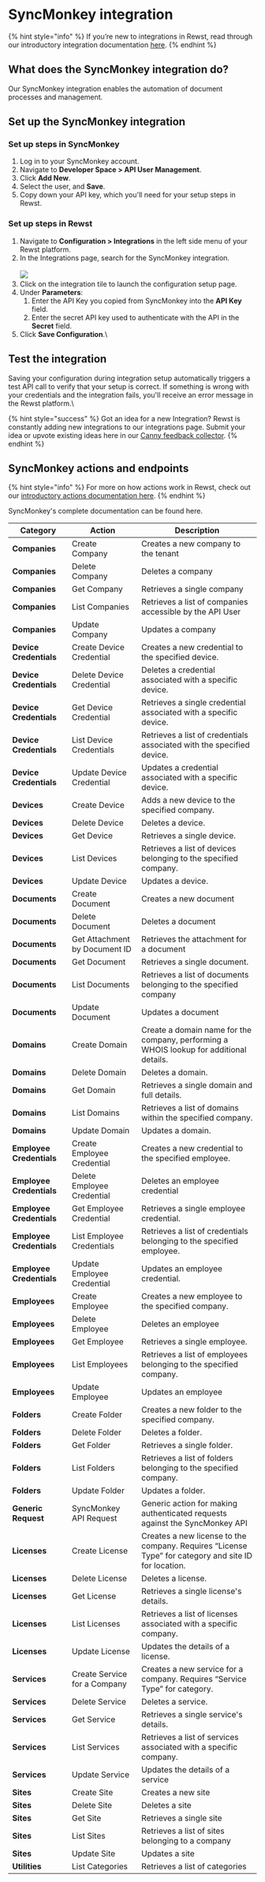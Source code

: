 # SyncMonkey integration

{% hint style="info" %}
If you’re new to integrations in Rewst, read through our introductory integration documentation [here](https://docs.rewst.help/documentation/integrations).
{% endhint %}

## What does the SyncMonkey integration do?

Our SyncMonkey integration enables the automation of document processes and management.&#x20;

## Set up the SyncMonkey integration

### Set up steps in SyncMonkey

1. Log in to your SyncMonkey account.
2. Navigate to **Developer Space > API User Management**.
3. Click **Add New**.
4. Select the user, and **Save**.
5. Copy down your API key, which you'll need for your setup steps in Rewst.

### Set up steps in Rewst

1. Navigate to **Configuration > Integrations** in the left side menu of your Rewst platform.
2. In the Integrations page, search for the SyncMonkey integration.\
   \
   ![](<../../../../../.gitbook/assets/Screenshot 2025-02-26 at 11.54.36 AM.png>)
3. Click on the integration tile to launch the configuration setup page.
4. Under **Parameters**:
   1. Enter the API Key you copied from SyncMonkey into the **API Key** field.
   2. Enter the secret API key used to authenticate with the API in the **Secret** field.
5. Click **Save Configuration**.\


## Test the integration

Saving your configuration during integration setup automatically triggers a test API call to verify that your setup is correct. If something is wrong with your credentials and the integration fails, you'll receive an error message in the Rewst platform.\


{% hint style="success" %}
Got an idea for a new Integration? Rewst is constantly adding new integrations to our integrations page. Submit your idea or upvote existing ideas here in our [Canny feedback collector](https://rewst.canny.io/integrations).
{% endhint %}

## SyncMonkey actions and endpoints

{% hint style="info" %}
For more on how actions work in Rewst, check out our [introductory actions documentation here](https://docs.rewst.help/documentation/workflows/actions-in-rewst).
{% endhint %}

SyncMonkey's complete documentation can be found here.

| Category                 | Action                        | Description                                                                                          |
| ------------------------ | ----------------------------- | ---------------------------------------------------------------------------------------------------- |
| **Companies**            | Create Company                | Creates a new company to the tenant                                                                  |
| **Companies**            | Delete Company                | Deletes a company                                                                                    |
| **Companies**            | Get Company                   | Retrieves a single company                                                                           |
| **Companies**            | List Companies                | Retrieves a list of companies accessible by the API User                                             |
| **Companies**            | Update Company                | Updates a company                                                                                    |
| **Device Credentials**   | Create Device Credential      | Creates a new credential to the specified device.                                                    |
| **Device Credentials**   | Delete Device Credential      | Deletes a credential associated with a specific device.                                              |
| **Device Credentials**   | Get Device Credential         | Retrieves a single credential associated with a specific device.                                     |
| **Device Credentials**   | List Device Credentials       | Retrieves a list of credentials associated with the specified device.                                |
| **Device Credentials**   | Update Device Credential      | Updates a credential associated with a specific device.                                              |
| **Devices**              | Create Device                 | Adds a new device to the specified company.                                                          |
| **Devices**              | Delete Device                 | Deletes a device.                                                                                    |
| **Devices**              | Get Device                    | Retrieves a single device.                                                                           |
| **Devices**              | List Devices                  | Retrieves a list of devices belonging to the specified company.                                      |
| **Devices**              | Update Device                 | Updates a device.                                                                                    |
| **Documents**            | Create Document               | Creates a new document                                                                               |
| **Documents**            | Delete Document               | Deletes a document                                                                                   |
| **Documents**            | Get Attachment by Document ID | Retrieves the attachment for a document                                                              |
| **Documents**            | Get Document                  | Retrieves a single document.                                                                         |
| **Documents**            | List Documents                | Retrieves a list of documents belonging to the specified company                                     |
| **Documents**            | Update Document               | Updates a document                                                                                   |
| **Domains**              | Create Domain                 | Create a domain name for the company, performing a WHOIS lookup for additional details.              |
| **Domains**              | Delete Domain                 | Deletes a domain.                                                                                    |
| **Domains**              | Get Domain                    | Retrieves a single domain and full details.                                                          |
| **Domains**              | List Domains                  | Retrieves a list of domains within the specified company.                                            |
| **Domains**              | Update Domain                 | Updates a domain.                                                                                    |
| **Employee Credentials** | Create Employee Credential    | Creates a new credential to the specified employee.                                                  |
| **Employee Credentials** | Delete Employee Credential    | Deletes an employee credential                                                                       |
| **Employee Credentials** | Get Employee Credential       | Retrieves a single employee credential.                                                              |
| **Employee Credentials** | List Employee Credentials     | Retrieves a list of credentials belonging to the specified employee.                                 |
| **Employee Credentials** | Update Employee Credential    | Updates an employee credential.                                                                      |
| **Employees**            | Create Employee               | Creates a new employee to the specified company.                                                     |
| **Employees**            | Delete Employee               | Deletes an employee                                                                                  |
| **Employees**            | Get Employee                  | Retrieves a single employee.                                                                         |
| **Employees**            | List Employees                | Retrieves a list of employees belonging to the specified company.                                    |
| **Employees**            | Update Employee               | Updates an employee                                                                                  |
| **Folders**              | Create Folder                 | Creates a new folder to the specified company.                                                       |
| **Folders**              | Delete Folder                 | Deletes a folder.                                                                                    |
| **Folders**              | Get Folder                    | Retrieves a single folder.                                                                           |
| **Folders**              | List Folders                  | Retrieves a list of folders belonging to the specified company.                                      |
| **Folders**              | Update Folder                 | Updates a folder.                                                                                    |
| **Generic Request**      | SyncMonkey API Request        | Generic action for making authenticated requests against the SyncMonkey API                          |
| **Licenses**             | Create License                | Creates a new license to the company. Requires “License Type” for category and site ID for location. |
| **Licenses**             | Delete License                | Deletes a license.                                                                                   |
| **Licenses**             | Get License                   | Retrieves a single license's details.                                                                |
| **Licenses**             | List Licenses                 | Retrieves a list of licenses associated with a specific company.                                     |
| **Licenses**             | Update License                | Updates the details of a license.                                                                    |
| **Services**             | Create Service for a Company  | Creates a new service for a company. Requires “Service Type” for category.                           |
| **Services**             | Delete Service                | Deletes a service.                                                                                   |
| **Services**             | Get Service                   | Retrieves a single service's details.                                                                |
| **Services**             | List Services                 | Retrieves a list of services associated with a specific company.                                     |
| **Services**             | Update Service                | Updates the details of a service                                                                     |
| **Sites**                | Create Site                   | Creates a new site                                                                                   |
| **Sites**                | Delete Site                   | Deletes a site                                                                                       |
| **Sites**                | Get Site                      | Retrieves a single site                                                                              |
| **Sites**                | List Sites                    | Retrieves a list of sites belonging to a company                                                     |
| **Sites**                | Update Site                   | Updates a site                                                                                       |
| **Utilities**            | List Categories               | Retrieves a list of categories                                                                       |
